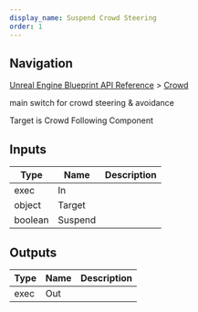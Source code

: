 ```yaml
---
display_name: Suspend Crowd Steering
order: 1
---
```

## Navigation

[Unreal Engine Blueprint API Reference](https://dev.epicgames.com/documentation/en-us/unreal-engine/BlueprintAPI) > [Crowd](https://dev.epicgames.com/documentation/en-us/unreal-engine/BlueprintAPI/Crowd)

main switch for crowd steering & avoidance

Target is Crowd Following Component

## Inputs

| Type | Name | Description |
| --- | --- | --- |
| exec | In |  |
| object | Target |  |
| boolean | Suspend |  |

## Outputs

| Type | Name | Description |
| --- | --- | --- |
| exec | Out |  |
